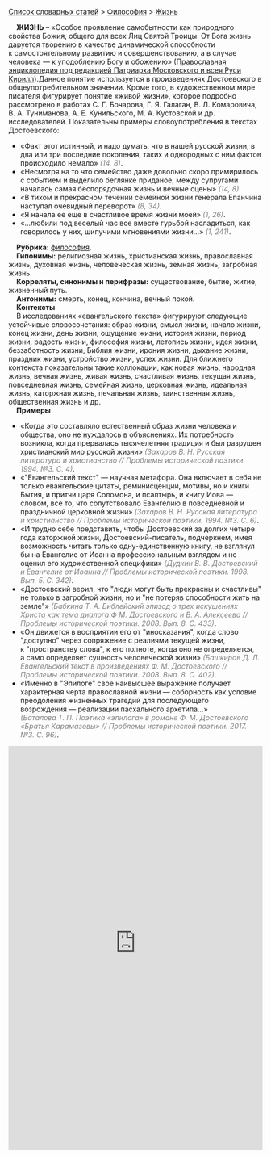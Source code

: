 <style>
st { color: Gray;
  font-style: italic;}
</style>

[Список словарных статей](https://thesaurus-dostoevsky.github.io/Thesaurus/) > [Философия](philosophy.md) > [Жизнь](жизнь.md) 

&nbsp;&nbsp;&nbsp;&nbsp;**ЖИЗНЬ** – «Особое проявление самобытности  как природного свойства Божия, общего для всех Лиц Святой Троицы. От Бога жизнь даруется творению в качестве динамической способности к самостоятельному развитию и совершенствованию, а в случае человека — к уподоблению Богу и обожению» ([Православная энциклопедия под редакцией Патриарха Московского и всея Руси Кирилл](https://www.pravenc.ru/)).Данное понятие используется   в произведениях Достоевского в общеупотребительном значении. Кроме того, в художественном мире писателя фигурирует понятие «живой жизни», которое подробно рассмотрено в работах С. Г. Бочарова, Г. Я. Галаган, В. Л. Комаровича, В. А. Туниманова, А. Е. Кунильского, М. А. Кустовской и др. исследователей. Показательны примеры словоупотребления в текстах Достоевского:  
* «Факт этот истинный, и надо думать, что в нашей русской жизни, в два или три последние поколения, таких и однородных с ним фактов происходило немало» <st>(14, 8)</st>.
* «Несмотря на то что семейство даже довольно скоро примирилось с событием и выделило беглянке приданое, между супругами началась самая беспорядочная жизнь и вечные сцены» <st>(14, 8)</st>.
* «В тихом и прекрасном течении семейной жизни генерала Епанчина наступал очевидный переворот» <st>(8, 34)</st>.
* «Я начала ее еще в счастливое время жизни моей» <st>(1, 26)</st>.
* «…любили под веселый час все вместе гурьбой насладиться, как говорилось у них, шипучими мгновениями жизни…» <st>(1, 241)</st>.

&nbsp;&nbsp;&nbsp;&nbsp;**Рубрика:** [философия](philosophy.md).  
&nbsp;&nbsp;&nbsp;&nbsp;**Гипонимы:** религиозная жизнь, христианская жизнь, православная жизнь, духовная жизнь, человеческая жизнь, земная жизнь, загробная жизнь.  
&nbsp;&nbsp;&nbsp;&nbsp;**Корреляты, синонимы и перифразы:** существование, бытие, житие, жизненный путь.  
&nbsp;&nbsp;&nbsp;&nbsp;**Антонимы:** смерть, конец, кончина, вечный покой.  
&nbsp;&nbsp;&nbsp;&nbsp;**Контексты**  
&nbsp;&nbsp;&nbsp;&nbsp;В исследованиях «евангельского текста» фигурируют следующие устойчивые словосочетания: образ жизни, смысл жизни, начало жизни, конец жизни, день жизни, ощущение жизни, история жизни, период жизни, радость жизни, философия жизни, летопись жизни, идея жизни, беззаботность жизни, Библия жизни, ирония жизни, дыхание жизни, праздник жизни, устройство жизни, успех жизни. Для ближнего контекста показательны такие коллокации, как новая жизнь, народная жизнь, вечная жизнь, живая жизнь, счастливая жизнь, текущая жизнь, повседневная жизнь, семейная жизнь, церковная жизнь, идеальная жизнь, каторжная жизнь, печальная жизнь, таинственная жизнь, общественная жизнь и др.  
&nbsp;&nbsp;&nbsp;&nbsp;**Примеры**  
* «Когда это составляло естественный образ жизни человека и общества, оно не нуждалось в объяснениях. Их потребность возникла, когда прервалась тысячелетняя традиция и был разрушен христианский мир русской жизни» <st>(Захаров В. Н. Русская литература и христианство // Проблемы исторической поэтики. 1994. №3. С. 4)</st>.
* «"Евангельский текст" — научная метафора. Она включает в себя не только евангельские цитаты, реминисценции, мотивы, но и книги Бытия, и притчи царя Соломона, и псалтырь, и книгу Иова — словом, все то, что сопутствовало Евангелию в повседневной и праздничной церковной жизни» <st>(Захаров В. Н. Русская литература и христианство // Проблемы исторической поэтики. 1994. №3. С. 6)</st>.
* «И трудно себе представить, чтобы Достоевский за долгих четыре года каторжной жизни, Достоевский-писатель, подчеркнем, имея возможность читать только одну-единственную книгу, не взглянул бы на Евангелие от Иоанна профессиональным взглядом и не оценил его художественной специфики» <st>(Дудкин В. В. Достоевский и Евангелие от Иоанна // Проблемы исторической поэтики. 1998. Вып. 5. С. 342)</st>.
* «Достоевский верил, что "люди могут быть прекрасны и счастливы" не только в загробной жизни, но и "не потеряв способности жить на земле"» <st>(Бабкина Т. А. Библейский эпизод о трех искушениях Христа как тема диалога Ф М. Достоевского и В. А. Алексеева // Проблемы исторической поэтики. 2008. Вып. 8. С. 433)</st>.
* «Он движется в восприятии его от "иносказания", когда слово "доступно" через сопряжение с реалиями текущей жизни, к "пространству слова", к его полноте, когда оно не определяется, а само определяет сущность человеческой жизни» <st>(Башкиров Д. Л. Евангельский текст в произведениях Ф. М. Достоевского // Проблемы исторической поэтики. 2008. Вып. 8. С. 402)</st>.
* «Именно в "Эпилоге" свое наивысшее выражение получает характерная черта православной жизни — соборность как условие преодоления жизненных трагедий для последующего возрождения — реализации пасхального архетипа…» <st>(Баталова Т. П. Поэтика «эпилога» в романе Ф. М. Достоевского «Братья Карамазовы» // Проблемы исторической поэтики. 2017. №3. С. 96)</st>.

<iframe src="https://thesaurus-dostoevsky.github.io/nk/жизнь.html" style="border:0px;width:100%;height:800px" allowfullscreen="true" webkitallowfullscreen="true" mozallowfullscreen="true">
